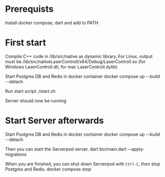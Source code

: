 # Prerequists

Install docker compose, dart and add to PATH


# First start

Compile C++ code in /lib/src/native as dynamic library. For Linux, output must be /lib/src/nativeLaserControll/x64/Debug/LaserControll.so (for Windows LaserControll.dll, for mac LaserControll.dylib)

Start Postgres DB and Redis in docker container 
    docker compose up --build --detach

Run start script
    ./start.sh

Server should now be running

# Start Server afterwards

Start Postgres DB and Redis in docker container 
    docker compose up --build --detach

Then you can start the Serverpod server.
    dart bin/main.dart --apply-migrations

When you are finished, you can shut down Serverpod with `Ctrl-C`, then stop Postgres and Redis.
    docker compose stop
